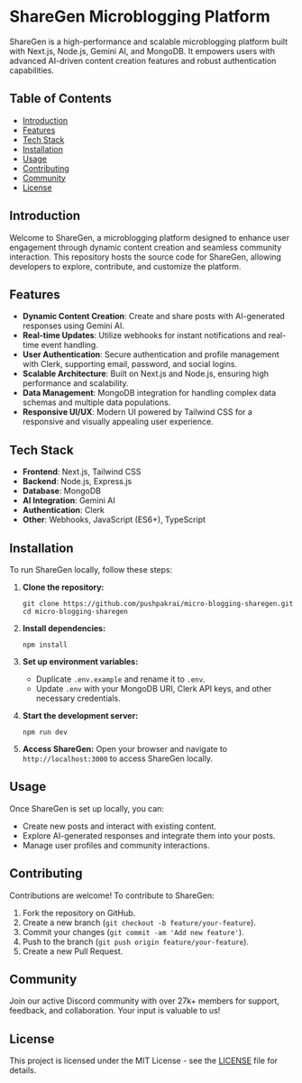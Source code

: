 # ShareGen Microblogging Platform

ShareGen is a high-performance and scalable microblogging platform built with Next.js, Node.js, Gemini AI, and MongoDB. It empowers users with advanced AI-driven content creation features and robust authentication capabilities.

## Table of Contents

- [Introduction](#introduction)
- [Features](#features)
- [Tech Stack](#tech-stack)
- [Installation](#installation)
- [Usage](#usage)
- [Contributing](#contributing)
- [Community](#community)
- [License](#license)

## Introduction

Welcome to ShareGen, a microblogging platform designed to enhance user engagement through dynamic content creation and seamless community interaction. This repository hosts the source code for ShareGen, allowing developers to explore, contribute, and customize the platform.

## Features

- **Dynamic Content Creation**: Create and share posts with AI-generated responses using Gemini AI.
- **Real-time Updates**: Utilize webhooks for instant notifications and real-time event handling.
- **User Authentication**: Secure authentication and profile management with Clerk, supporting email, password, and social logins.
- **Scalable Architecture**: Built on Next.js and Node.js, ensuring high performance and scalability.
- **Data Management**: MongoDB integration for handling complex data schemas and multiple data populations.
- **Responsive UI/UX**: Modern UI powered by Tailwind CSS for a responsive and visually appealing user experience.

## Tech Stack

- **Frontend**: Next.js, Tailwind CSS
- **Backend**: Node.js, Express.js
- **Database**: MongoDB
- **AI Integration**: Gemini AI
- **Authentication**: Clerk
- **Other**: Webhooks, JavaScript (ES6+), TypeScript

## Installation

To run ShareGen locally, follow these steps:

1. **Clone the repository:**
   ```
   git clone https://github.com/pushpakrai/micro-blogging-sharegen.git
   cd micro-blogging-sharegen
   ```

2. **Install dependencies:**
   ```
   npm install
   ```

3. **Set up environment variables:**
   - Duplicate `.env.example` and rename it to `.env`.
   - Update `.env` with your MongoDB URI, Clerk API keys, and other necessary credentials.

4. **Start the development server:**
   ```
   npm run dev
   ```

5. **Access ShareGen:**
   Open your browser and navigate to `http://localhost:3000` to access ShareGen locally.

## Usage

Once ShareGen is set up locally, you can:

- Create new posts and interact with existing content.
- Explore AI-generated responses and integrate them into your posts.
- Manage user profiles and community interactions.

## Contributing

Contributions are welcome! To contribute to ShareGen:

1. Fork the repository on GitHub.
2. Create a new branch (`git checkout -b feature/your-feature`).
3. Commit your changes (`git commit -am 'Add new feature'`).
4. Push to the branch (`git push origin feature/your-feature`).
5. Create a new Pull Request.

## Community

Join our active Discord community with over 27k+ members for support, feedback, and collaboration. Your input is valuable to us!

## License

This project is licensed under the MIT License - see the [LICENSE](./LICENSE) file for details.
